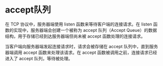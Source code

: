 # accept队列

在 TCP 协议中，服务器端使用 listen 函数来等待客户端的连接请求。在 listen 函数的实现中，服务器端会创建一个被称为 accept 队列（Accept Queue）的数据结构，用于存储已经到达服务器端但尚未被 accept 函数处理的连接请求。

当客户端向服务器端发起连接请求时，请求会被存储在 accept 队列中，直到服务器端调用 accept 函数来处理该请求。在 accept 函数被调用之前，连接请求已经进入了 accept 队列，等待被处理。